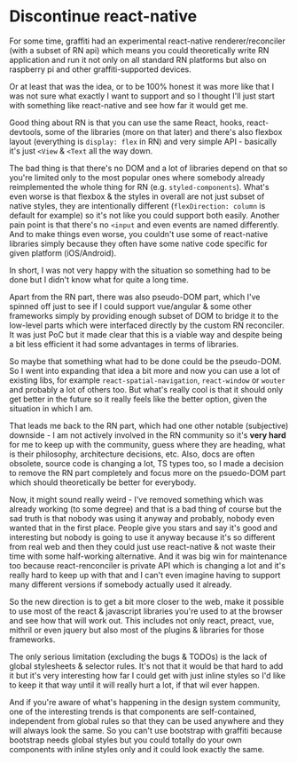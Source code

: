 # Discontinue react-native

For some time, graffiti had an experimental react-native renderer/reconciler (with a subset of RN api) which means you could theoretically write RN application and run it not only on all standard RN platforms but also on raspberry pi and other graffiti-supported devices.

Or at least that was the idea, or to be 100% honest it was more like that I was not sure what exactly I want to support and so I thought I'll just start with something like react-native and see how far it would get me.

Good thing about RN is that you can use the same React, hooks, react-devtools, some of the libraries (more on that later) and there's also flexbox layout (everything is `display: flex` in RN) and very simple API - basically it's just `<View` & `<Text` all the way down.

The bad thing is that there's no DOM and a lot of libraries depend on that so you're limited only to the most popular ones where somebody already reimplemented the whole thing for RN (e.g. `styled-components`). What's even worse is that flexbox & the styles in overall are not just subset of native styles, they are intentionally different (`flexDirection: column` is default for example) so it's not like you could support both easily. Another pain point is that there's no `<input` and even events are named differently. And to make things even worse, you couldn't use some of react-native libraries simply because they often have some native code specific for given platform (iOS/Android).

In short, I was not very happy with the situation so something had to be done but I didn't know what for quite a long time.

Apart from the RN part, there was also pseudo-DOM part, which I've spinned off just to see if I could support vue/angular & some other frameworks simply by providing enough subset of DOM to bridge it to the low-level parts which were interfaced directly by the custom RN reconciler. It was just PoC but it made clear that this is a viable way and despite being a bit less efficient it had some advantages in terms of libraries.

So maybe that something what had to be done could be the pseudo-DOM. So I went into expanding that idea a bit more and now you can use a lot of existing libs, for example `react-spatial-navigation`, `react-window` or `wouter` and probably a lot of others too. But what's really cool is that it should only get better in the future so it really feels like the better option, given the situation in which I am.

That leads me back to the RN part, which had one other notable (subjective) downside - I am not actively involved in the RN community so it's **very hard** for me to keep up with the community, guess where they are heading, what is their philosophy, architecture decisions, etc. Also, docs are often obsolete, source code is changing a lot, TS types too, so I made a decision to remove the RN part completely and focus more on the psuedo-DOM part which should theoretically be better for everybody.

Now, it might sound really weird - I've removed something which was already working (to some degree) and that is a bad thing of course but the sad truth is that nobody was using it anyway and probably, nobody even wanted that in the first place. People give you stars and say it's good and interesting but nobody is going to use it anyway because it's so different from real web and then they could just use react-native & not waste their time with some half-working alternative. And it was big win for maintenance too because react-renconciler is private API which is changing a lot and it's really hard to keep up with that and I can't even imagine having to support many different versions if somebody actually used it already.

So the new direction is to get a bit more closer to the web, make it possible to use most of the react & javascript libraries you're used to at the browser and see how that will work out. This includes not only react, preact, vue, mithril or even jquery but also most of the plugins & libraries for those frameworks.

The only serious limitation (excluding the bugs & TODOs) is the lack of global stylesheets & selector rules. It's not that it would be that hard to add it but it's very interesting how far I could get with just inline styles so I'd like to keep it that way until it will really hurt a lot, if that wil ever happen.

And if you're aware of what's happening in the design system community, one of the interesting trends is that components are self-contained, independent from global rules so that they can be used anywhere and they will always look the same. So you can't use bootstrap with graffiti because bootstrap needs global styles but you could totally do your own components with inline styles only and it could look exactly the same.
